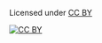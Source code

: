 Licensed under [CC BY](https://creativecommons.org/licenses/by/4.0/)

[![CC BY](http://i.creativecommons.org/l/by/4.0/88x31.png)](http://creativecommons.org/licenses/by/4.0/)
